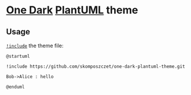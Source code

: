 # [One Dark](https://github.com/atom/atom/tree/v1.53.0/packages/one-dark-ui) [PlantUML](https://plantuml.com) theme

## Usage

[`!include`](https://plantuml.com/preprocessing#393335a6fd28a804) the theme file:

```puml
@startuml

!include https://github.com/skomposzczet/one-dark-plantuml-theme.git

Bob->Alice : hello

@enduml
```
